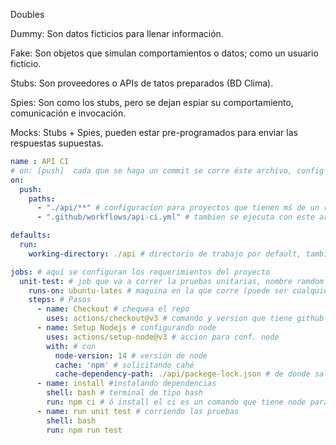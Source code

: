 Doubles

Dummy: Son datos ficticios para llenar información.

Fake: Son objetos que simulan comportamientos o datos; como un usuario ficticio.

Stubs: Son proveedores o APIs de tatos preparados (BD Clima).

Spies: Son como los stubs, pero se dejan espiar su comportamiento, comunicación e invocación.

Mocks: Stubs + Spies, pueden estar pre-programados para enviar las respuestas supuestas.

```yml
name : API CI
# on: [push]  cada que se haga un commit se corre éste archivo, config para repos sensillos
on:
  push:
    paths:
      - "./api/**" # configuracíon para proyectos que tienen mś de un repo, aqui se ejecuta cuando hay cambios en la carpeta api
      - ".github/workflows/api-ci.yml" # tambien se ejecuta con este archivo

defaults:
  run:
    working-directory: ./api # directorio de trabajo por default, tambien se puede obviar si hay un solo repo

jobs: # aquí se configuran los requerimientos del proyecto
  unit-test: # job que va a correr la pruebas unitarias, nombre ramdom
    runs-on: ubuntu-lates # maquina en la que corre (puede ser cualquier sistema operativo)
    steps: # Pasos
      - name: Checkout # chequea el repo
        uses: actions/checkout@v3 # comando y version que tiene github para clonar el repo
      - name: Setup Nodejs # configurando node
        uses: actions/setup-node@v3 # accion para conf. node
        with: # con
          node-version: 14 # versión de node
          cache: 'npm' # solicitando cahé
          cache-dependency-path: ./api/packege-lock.json # de donde sale el cahé
      - name: install #instalando dependencias
        shell: bash # terminal de tipo bash
        run: npm ci # ó install el ci es un comando que tiene node para pruebas de integración continua
      - name: run unit test # corriendo las pruebas
        shell: bash
        run: npm run test
```